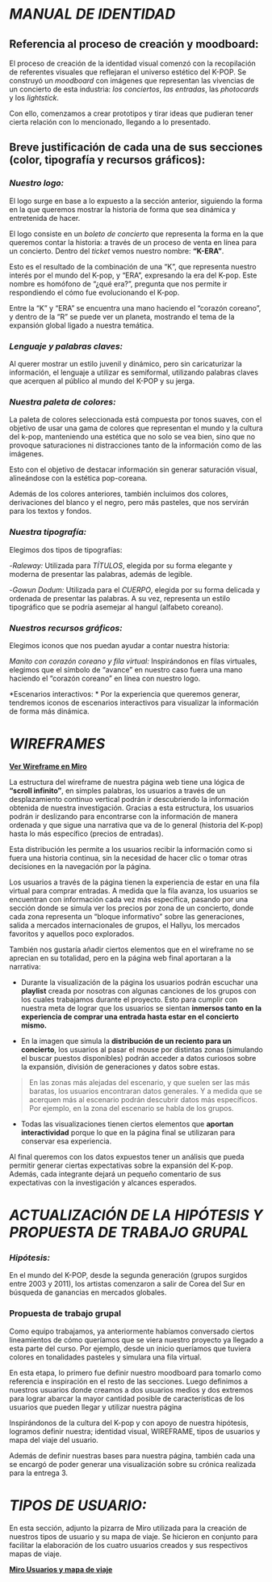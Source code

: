 # *__MANUAL DE IDENTIDAD__* 

## __Referencia al proceso de creación y moodboard:__ 

El proceso de creación de la identidad visual comenzó con la recopilación de referentes visuales que reflejaran el universo estético del K-POP. Se construyó un *moodboard* con imágenes que representan las vivencias de un concierto de esta industria: *los conciertos*, *las entradas*, las *photocards* y los *lightstick*.  

Con ello, comenzamos a crear prototipos y tirar ideas que pudieran tener cierta relación con lo mencionado, llegando a lo presentado. 

## __Breve justificación de cada una de sus secciones (color, tipografía y recursos gráficos):__ 

### *Nuestro logo:* 

El logo surge en base a lo expuesto a la sección anterior, siguiendo la forma en la que queremos mostrar la historia de forma que sea dinámica y entretenida de hacer. 

El logo consiste en un *boleto de concierto* que representa la forma en la que queremos contar la historia: a través de un proceso de venta en línea para un concierto. Dentro del *ticket* vemos nuestro nombre: __“K-ERA”__.  

Esto es el resultado de la combinación de una “K”, que representa nuestro interés por el mundo del K-pop, y “ERA”, expresando la era del K-pop. Este nombre es homófono de “¿qué era?”, pregunta que nos permite ir respondiendo el cómo fue evolucionando el K-pop.  

Entre la “K” y “ERA” se encuentra una mano haciendo el “corazón coreano”, y dentro de la “R” se puede ver un planeta, mostrando el tema de la expansión global ligado a nuestra temática. 

### *Lenguaje y palabras claves:* 

Al querer mostrar un estilo juvenil y dinámico, pero sin caricaturizar la información, el lenguaje a utilizar es semiformal, utilizando palabras claves que acerquen al público al mundo del K-POP y su jerga.   

### *Nuestra paleta de colores:* 

La paleta de colores seleccionada está compuesta por tonos suaves, con el objetivo de usar una gama de colores que representan el mundo y la cultura del k-pop, manteniendo una estética que no solo se vea bien, sino que no provoque saturaciones ni distracciones tanto de la información como de las imágenes.  

Esto con el objetivo de destacar información sin generar saturación visual, alineándose con la estética pop-coreana. 

Además de los colores anteriores, también incluimos dos colores, derivaciones del blanco y el negro, pero más pasteles, que nos servirán para los textos y fondos. 

### *Nuestra tipografía:* 

Elegimos dos tipos de tipografías: 

-*Raleway:* Utilizada para *TÍTULOS*, elegida por su forma elegante y moderna de presentar las palabras, además de legible.  

-*Gowun Dodum:* Utilizada para el *CUERPO*, elegida por su forma delicada y ordenada de presentar las palabras. A su vez, representa un estilo tipográfico que se podría asemejar al hangul (alfabeto coreano). 

### *Nuestros recursos gráficos:* 

Elegimos iconos que nos puedan ayudar a contar nuestra historia: 

*Manito con corazón coreano y fila virtual:* Inspirándonos en filas virtuales, elegimos que el símbolo de “avance” en nuestro caso fuera una mano haciendo el “corazón coreano” en línea con nuestro logo.  

*Escenarios interactivos: * Por la experiencia que queremos generar, tendremos iconos de escenarios interactivos para visualizar la información de forma más dinámica. 

 
# *_WIREFRAMES_* 

__[Ver Wireframe en Miro](https://miro.com/app/board/uXjVIuWrTCo=/?share_link_id=114661534927)__

La estructura del wireframe de nuestra página web tiene una lógica de **“scroll infinito”**, en simples palabras, los usuarios a través de un desplazamiento continuo vertical podrán ir descubriendo la información obtenida de nuestra investigación. Gracias a esta estructura, los usuarios podrán ir deslizando para encontrarse con la información de manera ordenada y que sigue una narrativa que va de lo general (historia del K-pop) hasta lo más específico (precios de entradas).  

Esta distribución les permite a los usuarios recibir la información como si fuera una historia continua, sin la necesidad de hacer clic o tomar otras decisiones en la navegación por la página.  

Los usuarios a través de la página tienen la experiencia de estar en una fila virtual para comprar entradas. A medida que la fila avanza, los usuarios se encuentran con información cada vez más específica, pasando por una sección donde se simula ver los precios por zona de un concierto, donde cada zona representa un “bloque informativo” sobre las generaciones, salida a mercados internacionales de grupos, el Hallyu, los mercados favoritos y aquellos poco explorados.  

También nos gustaría añadir ciertos elementos que en el wireframe no se aprecian en su totalidad, pero en la página web final aportaran a la narrativa:  

- Durante la visualización de la página los usuarios podrán escuchar una **playlist** creada por nosotras con algunas canciones de los grupos con los cuales trabajamos durante el proyecto. Esto para cumplir con nuestra meta de lograr que los usuarios se sientan **inmersos tanto en la experiencia de comprar una entrada hasta estar en el concierto mismo.**  

- En la imagen que simula la **distribución de un reciento para un concierto**, los usuarios al pasar el mouse por distintas zonas (simulando el buscar puestos disponibles) podrán acceder a datos curiosos sobre la expansión, división de generaciones y datos sobre estas. 
>En las zonas más alejadas del escenario, y que suelen ser las más baratas, los usuarios encontraran datos generales. Y a medida que se acerquen más al escenario podrán descubrir datos más específicos. Por ejemplo, en la zona del escenario se habla de los grupos. 

- Todas las visualizaciones tienen ciertos elementos que **aportan interactividad** porque lo que en la página final se utilizaran para conservar esa experiencia.  

Al final queremos con los datos expuestos tener un análisis que pueda permitir generar ciertas expectativas sobre la expansión del K-pop. Además, cada integrante dejará un pequeño comentario de sus expectativas con la investigación y alcances esperados. 


# *__ACTUALIZACIÓN DE LA HIPÓTESIS Y PROPUESTA DE TRABAJO GRUPAL__* 

### *Hipótesis:* 

En el mundo del K-POP, desde la segunda generación (grupos surgidos entre 2003 y 2011), los artistas comenzaron a salir de Corea del Sur en búsqueda de ganancias en mercados globales. 

###  Propuesta de trabajo grupal 

Como equipo trabajamos, ya anteriormente habíamos conversado ciertos lineamientos de cómo queríamos que se viera nuestro proyecto ya llegado a esta parte del curso. Por ejemplo, desde un inicio queríamos que tuviera colores en tonalidades pasteles y simulara una fila virtual.  

En esta etapa, lo primero fue definir nuestro moodboard para tomarlo como referencia e inspiración en el resto de las secciones. Luego definimos a nuestros usuarios donde creamos a dos usuarios medios y dos extremos para lograr abarcar la mayor cantidad posible de características de los usuarios que pueden llegar y utilizar nuestra página  

Inspirándonos de la cultura del K-pop y con apoyo de nuestra hipótesis, logramos definir nuestra; identidad visual, WIREFRAME, tipos de usuarios y mapa del viaje del usuario.   

Además de definir nuestras bases para nuestra página, también cada una se encargó de poder generar una visualización sobre su crónica realizada para la entrega 3. 


# *__TIPOS DE USUARIO:__* 

En esta sección, adjunto la pizarra de Miro utilizada para la creación de nuestros tipos de usuario y su mapa de viaje. Se hicieron en conjunto para facilitar la elaboración de los cuatro usuarios creados y sus respectivos mapas de viaje. 

__[Miro Usuarios y mapa de viaje](https://miro.com/welcomeonboard/Mm9OSlRReUpZVEVMTFJ1YWUrQ3lPUXdrK3RSdHlTOFNOb2ZqQnNSb0JIZytWY1JENEJSbU5nS2s3QXJXM1RuWU0zejlIWUJQbnpPTTViN25tWTA1V1VHZFhicHA5M2c1T2hsaDBRWWJKbVVYWG5Ja3VyV2RVaUp0aGF0MG45cEN0R2lncW1vRmFBVnlLcVJzTmdFdlNRPT0hdjE=?share_link_id=880338666865)__